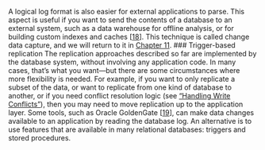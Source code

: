 
A logical log format is also easier for external applications to parse. This aspect is useful if you want
to send the contents of a database to an external system, such as a data warehouse for offline
analysis, or for building custom indexes and caches
[[18](ch05.html#Sharma2015te_ch5)].
This technique is called change data capture, and we will return to it in [Chapter 11](ch11.html#ch_stream). ### Trigger-based replication 
The replication approaches described so far are implemented by the database system, without
involving any application code. In many cases, that’s what you want—but there are some
circumstances where more flexibility is needed. For example, if you want to only replicate a subset
of the data, or want to replicate from one kind of database
to another, or if you need conflict resolution logic (see [“Handling Write Conflicts”](#sec_replication_write_conflicts)), then
you may need to move replication up to the application layer. 
Some tools, such as Oracle GoldenGate
[[19](ch05.html#Oracle2013ub)],
can make data changes available to an application by reading the database log. An alternative is to use features that are available in
many relational databases: triggers and stored procedures.